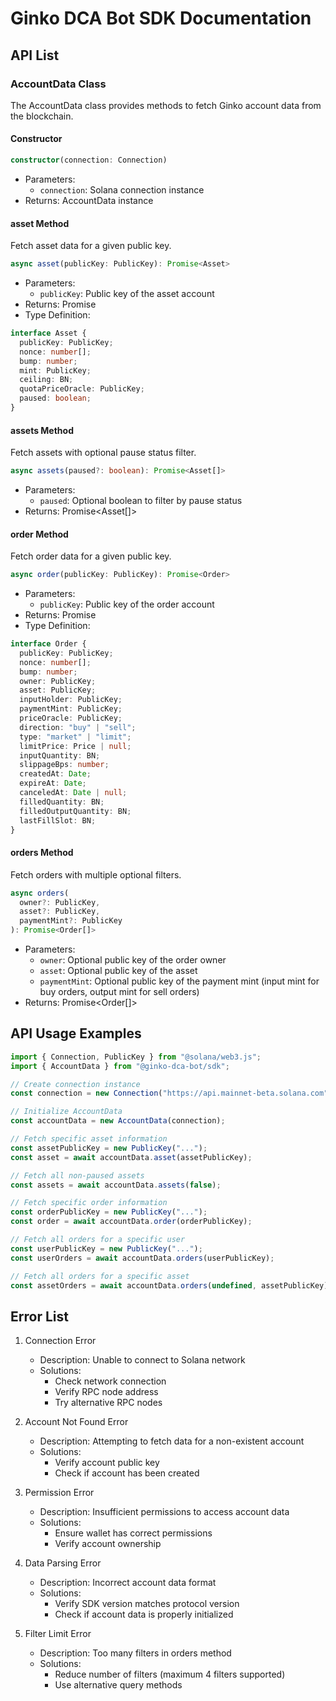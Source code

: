 # Ginko DCA Bot SDK Documentation

## API List

### AccountData Class

The AccountData class provides methods to fetch Ginko account data from the blockchain.

#### Constructor
```typescript
constructor(connection: Connection)
```
- Parameters:
  - `connection`: Solana connection instance
- Returns: AccountData instance

#### asset Method
Fetch asset data for a given public key.
```typescript
async asset(publicKey: PublicKey): Promise<Asset>
```
- Parameters:
  - `publicKey`: Public key of the asset account
- Returns: Promise<Asset>
- Type Definition:
```typescript
interface Asset {
  publicKey: PublicKey;
  nonce: number[];
  bump: number;
  mint: PublicKey;
  ceiling: BN;
  quotaPriceOracle: PublicKey;
  paused: boolean;
}
```

#### assets Method
Fetch assets with optional pause status filter.
```typescript
async assets(paused?: boolean): Promise<Asset[]>
```
- Parameters:
  - `paused`: Optional boolean to filter by pause status
- Returns: Promise<Asset[]>

#### order Method
Fetch order data for a given public key.
```typescript
async order(publicKey: PublicKey): Promise<Order>
```
- Parameters:
  - `publicKey`: Public key of the order account
- Returns: Promise<Order>
- Type Definition:
```typescript
interface Order {
  publicKey: PublicKey;
  nonce: number[];
  bump: number;
  owner: PublicKey;
  asset: PublicKey;
  inputHolder: PublicKey;
  paymentMint: PublicKey;
  priceOracle: PublicKey;
  direction: "buy" | "sell";
  type: "market" | "limit";
  limitPrice: Price | null;
  inputQuantity: BN;
  slippageBps: number;
  createdAt: Date;
  expireAt: Date;
  canceledAt: Date | null;
  filledQuantity: BN;
  filledOutputQuantity: BN;
  lastFillSlot: BN;
}
```

#### orders Method
Fetch orders with multiple optional filters.
```typescript
async orders(
  owner?: PublicKey,
  asset?: PublicKey,
  paymentMint?: PublicKey
): Promise<Order[]>
```
- Parameters:
  - `owner`: Optional public key of the order owner
  - `asset`: Optional public key of the asset
  - `paymentMint`: Optional public key of the payment mint (input mint for buy orders, output mint for sell orders)
- Returns: Promise<Order[]>

## API Usage Examples

```typescript
import { Connection, PublicKey } from "@solana/web3.js";
import { AccountData } from "@ginko-dca-bot/sdk";

// Create connection instance
const connection = new Connection("https://api.mainnet-beta.solana.com");

// Initialize AccountData
const accountData = new AccountData(connection);

// Fetch specific asset information
const assetPublicKey = new PublicKey("...");
const asset = await accountData.asset(assetPublicKey);

// Fetch all non-paused assets
const assets = await accountData.assets(false);

// Fetch specific order information
const orderPublicKey = new PublicKey("...");
const order = await accountData.order(orderPublicKey);

// Fetch all orders for a specific user
const userPublicKey = new PublicKey("...");
const userOrders = await accountData.orders(userPublicKey);

// Fetch all orders for a specific asset
const assetOrders = await accountData.orders(undefined, assetPublicKey);
```

## Error List

1. Connection Error
   - Description: Unable to connect to Solana network
   - Solutions:
     - Check network connection
     - Verify RPC node address
     - Try alternative RPC nodes

2. Account Not Found Error
   - Description: Attempting to fetch data for a non-existent account
   - Solutions:
     - Verify account public key
     - Check if account has been created

3. Permission Error
   - Description: Insufficient permissions to access account data
   - Solutions:
     - Ensure wallet has correct permissions
     - Verify account ownership

4. Data Parsing Error
   - Description: Incorrect account data format
   - Solutions:
     - Verify SDK version matches protocol version
     - Check if account data is properly initialized

5. Filter Limit Error
   - Description: Too many filters in orders method
   - Solutions:
     - Reduce number of filters (maximum 4 filters supported)
     - Use alternative query methods 